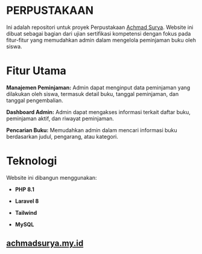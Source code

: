 
# PERPUSTAKAAN
Ini adalah repositori untuk proyek Perpustakaan [Achmad Surya](https://achmadsurya.my.id). Website ini dibuat sebagai bagian dari ujian sertifikasi kompetensi dengan fokus pada fitur-fitur yang memudahkan admin dalam mengelola peminjaman buku oleh siswa.

# Fitur Utama
**Manajemen Peminjaman:** Admin dapat menginput data peminjaman yang dilakukan oleh siswa, termasuk detail buku, tanggal peminjaman, dan tanggal pengembalian.

**Dashboard Admin:** Admin dapat mengakses informasi terkait daftar buku, peminjaman aktif, dan riwayat peminjaman.

**Pencarian Buku:** Memudahkan admin dalam mencari informasi buku berdasarkan judul, pengarang, atau kategori.

# Teknologi
Website ini dibangun menggunakan:

- **PHP 8.1**

- **Laravel 8**

- **Tailwind**

- **MySQL**

## [achmadsurya.my.id](https://achmadsurya.my.id)






